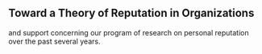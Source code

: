 ## Toward a Theory of Reputation in Organizations

and support concerning our program of research on personal reputation over the past several years.
